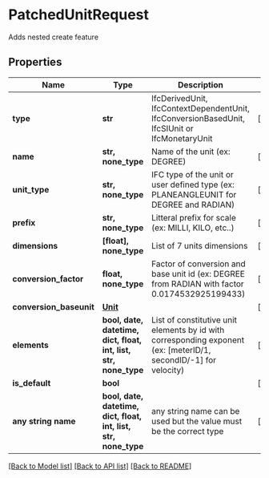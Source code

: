 # PatchedUnitRequest

Adds nested create feature

## Properties
Name | Type | Description | Notes
------------ | ------------- | ------------- | -------------
**type** | **str** | IfcDerivedUnit, IfcContextDependentUnit, IfcConversionBasedUnit, IfcSIUnit or IfcMonetaryUnit | [optional] 
**name** | **str, none_type** | Name of the unit (ex: DEGREE) | [optional] 
**unit_type** | **str, none_type** | IFC type of the unit or user defined type (ex: PLANEANGLEUNIT for DEGREE and RADIAN) | [optional] 
**prefix** | **str, none_type** | Litteral prefix for scale (ex: MILLI, KILO, etc..) | [optional] 
**dimensions** | **[float], none_type** | List of 7 units dimensions | [optional] 
**conversion_factor** | **float, none_type** | Factor of conversion and base unit id (ex: DEGREE from RADIAN with factor 0.0174532925199433) | [optional] 
**conversion_baseunit** | [**Unit**](Unit.md) |  | [optional] 
**elements** | **bool, date, datetime, dict, float, int, list, str, none_type** | List of constitutive unit elements by id with corresponding exponent (ex: [meterID/1, secondID/-1] for velocity) | [optional] 
**is_default** | **bool** |  | [optional] 
**any string name** | **bool, date, datetime, dict, float, int, list, str, none_type** | any string name can be used but the value must be the correct type | [optional]

[[Back to Model list]](../README.md#documentation-for-models) [[Back to API list]](../README.md#documentation-for-api-endpoints) [[Back to README]](../README.md)


